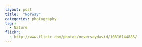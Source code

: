 ```yaml
---
layout: post
title:  "Norway"
categories: photography
tags:
  - Nature
flickr: 
  - http://www.flickr.com/photos/neversaydavid/10816144883/
---
```

